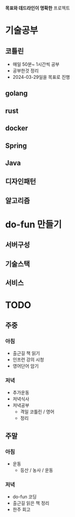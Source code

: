 **목표와 데드라인이 명확한** 프로젝트

# 기술공부
## 코틀린
* 매일 50분~ 1시간씩 공부
* 공부한것 정리
* 2024-03-29일을 목표로 진행
## golang

## rust

## docker

## Spring

## Java

## 디자인패턴

## 알고리즘


# do-fun 만들기

## 서버구성

## 기술스택

## 서비스

# TODO

## 주중
### 아침
- 출근길 책 읽기
- 인프런 강의 시청
- 영어단어 암기

### 저녁
- 추가운동
- 저녁식사
- 저녁공부
	- 격일 코틀린 / 영어
	- 정리

## 주말
### 아침
- 운동
	- 등산 / 농사 / 운동
### 저녁
- do-fun 코딩
- 출근길 읽은 책 정리
- 한주 회고